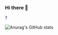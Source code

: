 ### Hi there 👋

<!--
**Untitiled-0/Untitiled-0** is a ✨ _special_ ✨ repository because its `README.md` (this file) appears on your GitHub profile.

Here are some ideas to get you started:

- 🔭 I’m currently working on ...
- 🌱 I’m currently learning ...
- 👯 I’m looking to collaborate on ...
- 🤔 I’m looking for help with ...
- 💬 Ask me about ...
- 📫 How to reach me: ...
- 😄 Pronouns: ...
- ⚡ Fun fact: ...
-->
?


![Anurag's GitHub stats](https://github-readme-stats.vercel.app/api?username=Untitiled-0&theme=dark&show_icons=true)
